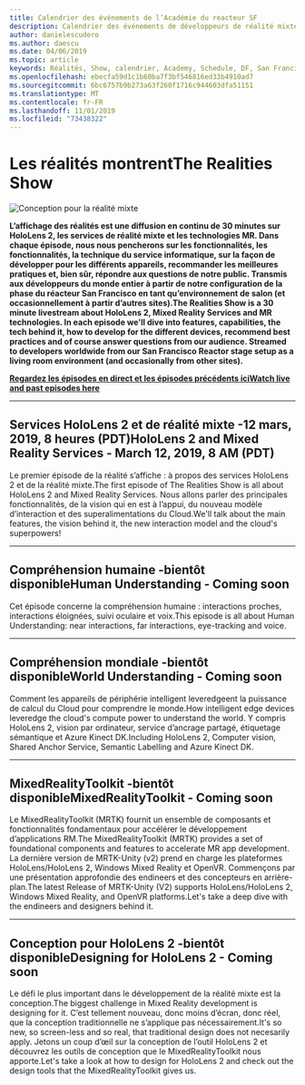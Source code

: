 ```yaml
---
title: Calendrier des événements de l’Académie du reacteur SF
description: Calendrier des événements de développeurs de réalité mixte au niveau du réacteur à San Francisco.
author: danielescudero
ms.author: daescu
ms.date: 04/06/2019
ms.topic: article
keywords: Réalités, Show, calendrier, Academy, Schedule, DF, San Francisco, réacteur
ms.openlocfilehash: ebecfa59d1c1b60ba7f3bf546816ed33b4910ad7
ms.sourcegitcommit: 6bc6757b9b273a63f260f1716c944603dfa51151
ms.translationtype: MT
ms.contentlocale: fr-FR
ms.lasthandoff: 11/01/2019
ms.locfileid: "73438322"
---
```

# <a name="the-realities-show"></a><span data-ttu-id="4e13d-104">Les réalités montrent</span><span class="sxs-lookup"><span data-stu-id="4e13d-104">The Realities Show</span></span>
![Conception pour la réalité mixte](images/therealitiesshow.jpg)

<span data-ttu-id="4e13d-106">**L’affichage des réalités est une diffusion en continu de 30 minutes sur HoloLens 2, les services de réalité mixte et les technologies MR. Dans chaque épisode, nous nous pencherons sur les fonctionnalités, les fonctionnalités, la technique du service informatique, sur la façon de développer pour les différents appareils, recommander les meilleures pratiques et, bien sûr, répondre aux questions de notre public. Transmis aux développeurs du monde entier à partir de notre configuration de la phase du réacteur San Francisco en tant qu’environnement de salon (et occasionnellement à partir d’autres sites).**</span><span class="sxs-lookup"><span data-stu-id="4e13d-106">**The Realities Show is a 30 minute livestream about HoloLens 2, Mixed Reality Services and MR technologies. In each episode we'll dive into features, capabilities, the tech behind it, how to develop for the different devices, recommend best practices and of course answer questions from our audience. Streamed to developers worldwide from our San Francisco Reactor stage setup as a living room environment (and occasionally from other sites).**</span></span>

<span data-ttu-id="4e13d-107">**[Regardez les épisodes en direct et les épisodes précédents ici](https://aka.ms/trs)**</span><span class="sxs-lookup"><span data-stu-id="4e13d-107">**[Watch live and past episodes here](https://aka.ms/trs)**</span></span>
___

## <a name="hololens-2-and-mixed-reality-services---march-12-2019-8-am-pdt"></a><span data-ttu-id="4e13d-108">**Services HoloLens 2 et de réalité mixte** -12 mars, 2019, 8 heures (PDT)</span><span class="sxs-lookup"><span data-stu-id="4e13d-108">**HoloLens 2 and Mixed Reality Services** - March 12, 2019, 8 AM (PDT)</span></span>
<span data-ttu-id="4e13d-109">Le premier épisode de la réalité s’affiche : à propos des services HoloLens 2 et de la réalité mixte.</span><span class="sxs-lookup"><span data-stu-id="4e13d-109">The first episode of The Realities Show is all about HoloLens 2 and Mixed Reality Services.</span></span> <span data-ttu-id="4e13d-110">Nous allons parler des principales fonctionnalités, de la vision qui en est à l’appui, du nouveau modèle d’interaction et des superalimentations du Cloud.</span><span class="sxs-lookup"><span data-stu-id="4e13d-110">We'll talk about the main features, the vision behind it, the new interaction model and the cloud's superpowers!</span></span>

___

## <a name="human-understanding---coming-soon"></a><span data-ttu-id="4e13d-111">**Compréhension humaine** -bientôt disponible</span><span class="sxs-lookup"><span data-stu-id="4e13d-111">**Human Understanding** - Coming soon</span></span>
<span data-ttu-id="4e13d-112">Cet épisode concerne la compréhension humaine : interactions proches, interactions éloignées, suivi oculaire et voix.</span><span class="sxs-lookup"><span data-stu-id="4e13d-112">This episode is all about Human Understanding: near interactions, far interactions, eye-tracking and voice.</span></span>

___
## <a name="world-understanding---coming-soon"></a><span data-ttu-id="4e13d-113">**Compréhension mondiale** -bientôt disponible</span><span class="sxs-lookup"><span data-stu-id="4e13d-113">**World Understanding** - Coming soon</span></span>
<span data-ttu-id="4e13d-114">Comment les appareils de périphérie intelligent leveredgeent la puissance de calcul du Cloud pour comprendre le monde.</span><span class="sxs-lookup"><span data-stu-id="4e13d-114">How intelligent edge devices leveredge the cloud's compute power to understand the world.</span></span> <span data-ttu-id="4e13d-115">Y compris HoloLens 2, vision par ordinateur, service d’ancrage partagé, étiquetage sémantique et Azure Kinect DK.</span><span class="sxs-lookup"><span data-stu-id="4e13d-115">Including HoloLens 2, Computer vision, Shared Anchor Service, Semantic Labelling and Azure Kinect DK.</span></span>

___
## <a name="mixedrealitytoolkit---coming-soon"></a><span data-ttu-id="4e13d-116">**MixedRealityToolkit** -bientôt disponible</span><span class="sxs-lookup"><span data-stu-id="4e13d-116">**MixedRealityToolkit** - Coming soon</span></span>
<span data-ttu-id="4e13d-117">Le MixedRealityToolkit (MRTK) fournit un ensemble de composants et fonctionnalités fondamentaux pour accélérer le développement d’applications RM.</span><span class="sxs-lookup"><span data-stu-id="4e13d-117">The MixedRealityToolkit (MRTK) provides a set of foundational components and features to accelerate MR app development.</span></span> <span data-ttu-id="4e13d-118">La dernière version de MRTK-Unity (v2) prend en charge les plateformes HoloLens/HoloLens 2, Windows Mixed Reality et OpenVR. Commençons par une présentation approfondie des endineers et des concepteurs en arrière-plan.</span><span class="sxs-lookup"><span data-stu-id="4e13d-118">The latest Release of MRTK-Unity (V2) supports HoloLens/HoloLens 2, Windows Mixed Reality, and OpenVR platforms.Let's take a deep dive with the endineers and designers behind it.</span></span>

___
## <a name="designing-for-hololens-2---coming-soon"></a><span data-ttu-id="4e13d-119">**Conception pour HoloLens 2** -bientôt disponible</span><span class="sxs-lookup"><span data-stu-id="4e13d-119">**Designing for HoloLens 2** - Coming soon</span></span>
<span data-ttu-id="4e13d-120">Le défi le plus important dans le développement de la réalité mixte est la conception.</span><span class="sxs-lookup"><span data-stu-id="4e13d-120">The biggest challenge in Mixed Reality development is designing for it.</span></span> <span data-ttu-id="4e13d-121">C’est tellement nouveau, donc moins d’écran, donc réel, que la conception traditionnelle ne s’applique pas nécessairement.</span><span class="sxs-lookup"><span data-stu-id="4e13d-121">It's so new, so screen-less and so real, that traditional design does not necesarily apply.</span></span> <span data-ttu-id="4e13d-122">Jetons un coup d’œil sur la conception de l’outil HoloLens 2 et découvrez les outils de conception que le MixedRealityToolkit nous apporte.</span><span class="sxs-lookup"><span data-stu-id="4e13d-122">Let's take a look at how to design for HoloLens 2 and check out the design tools that the MixedRealityToolkit gives us.</span></span>


